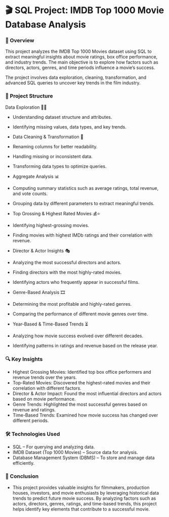 # 🎬 SQL Project: IMDB Top 1000 Movie Database Analysis
### 📌 Overview
This project analyzes the IMDB Top 1000 Movies dataset using SQL to extract meaningful insights about movie ratings, box office performance, and industry trends. The main objective is to explore how factors such as directors, actors, genres, and time periods influence a movie’s success.

The project involves data exploration, cleaning, transformation, and advanced SQL queries to uncover key trends in the film industry.

### 📂 Project Structure
Data Exploration 🕵️‍♂️

- Understanding dataset structure and attributes.
- Identifying missing values, data types, and key trends.
- Data Cleaning & Transformation 🧼

- Renaming columns for better readability.
- Handling missing or inconsistent data.
- Transforming data types to optimize queries.
- Aggregate Analysis 📊

- Computing summary statistics such as average ratings, total revenue, and vote counts.
- Grouping data by different parameters to extract meaningful trends.
- Top Grossing & Highest Rated Movies 💰⭐

- Identifying highest-grossing movies.
- Finding movies with highest IMDb ratings and their correlation with revenue.
- Director & Actor Insights 🎭

- Analyzing the most successful directors and actors.
- Finding directors with the most highly-rated movies.
- Identifying actors who frequently appear in successful films.
- Genre-Based Analysis 🎞️

- Determining the most profitable and highly-rated genres.
- Comparing the performance of different movie genres over time.
- Year-Based & Time-Based Trends ⏳

- Analyzing how movie success evolved over different decades.
- Identifying patterns in ratings and revenue based on the release year.

### 🔍 Key Insights
- Highest Grossing Movies: Identified top box office performers and revenue trends over the years.
- Top-Rated Movies: Discovered the highest-rated movies and their correlation with different factors.
- Director & Actor Impact: Found the most influential directors and actors based on movie performance.
- Genre Trends: Highlighted the most successful genres based on revenue and ratings.
- Time-Based Trends: Examined how movie success has changed over different periods.

### 🛠️ Technologies Used
- SQL – For querying and analyzing data.
- IMDB Dataset (Top 1000 Movies) – Source data for analysis.
- Database Management System (DBMS) – To store and manage data efficiently.

### 📌 Conclusion
- This project provides valuable insights for filmmakers, production houses, investors, and movie enthusiasts by leveraging historical data trends to predict future movie success. 
By analyzing factors such as actors, directors, genres, ratings, and time-based trends, this project helps identify key elements that contribute to a successful movie.

